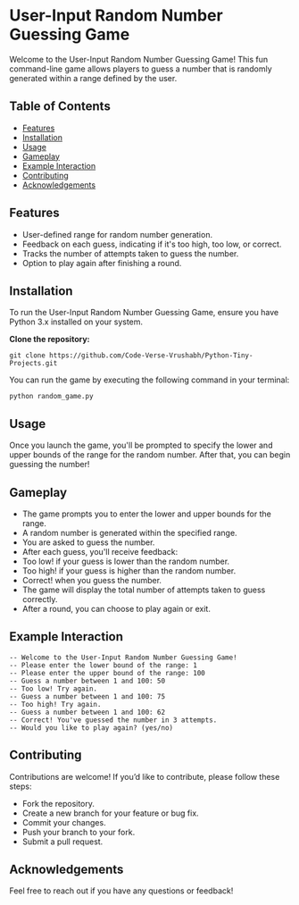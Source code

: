 # User-Input Random Number Guessing Game

Welcome to the User-Input Random Number Guessing Game! This fun command-line game allows players to guess a number that is randomly generated within a range defined by the user.

## Table of Contents

- [Features](#features)
- [Installation](#installation)
- [Usage](#usage)
- [Gameplay](#gameplay)
- [Example Interaction](#exampleinteraction)
- [Contributing](#contributing)
- [Acknowledgements](#acknowledgements)

## Features

- User-defined range for random number generation.
- Feedback on each guess, indicating if it's too high, too low, or correct.
- Tracks the number of attempts taken to guess the number.
- Option to play again after finishing a round.

## Installation

To run the User-Input Random Number Guessing Game, ensure you have Python 3.x installed on your system.

**Clone the repository:**
   
   ```git clone https://github.com/Code-Verse-Vrushabh/Python-Tiny-Projects.git```

You can run the game by executing the following command in your terminal:

   ```python random_game.py```

## Usage

Once you launch the game, you'll be prompted to specify the lower and upper bounds of the range for the random number. After that, you can begin guessing the number!

## Gameplay
- The game prompts you to enter the lower and upper bounds for the range.
- A random number is generated within the specified range.
- You are asked to guess the number.
- After each guess, you'll receive feedback:
- Too low! if your guess is lower than the random number.
- Too high! if your guess is higher than the random number.
- Correct! when you guess the number.
- The game will display the total number of attempts taken to guess correctly.
- After a round, you can choose to play again or exit.

## Example Interaction

```
-- Welcome to the User-Input Random Number Guessing Game!
-- Please enter the lower bound of the range: 1
-- Please enter the upper bound of the range: 100
-- Guess a number between 1 and 100: 50
-- Too low! Try again.
-- Guess a number between 1 and 100: 75
-- Too high! Try again.
-- Guess a number between 1 and 100: 62
-- Correct! You've guessed the number in 3 attempts.
-- Would you like to play again? (yes/no)
```

## Contributing
Contributions are welcome! If you’d like to contribute, please follow these steps:

- Fork the repository.
- Create a new branch for your feature or bug fix.
- Commit your changes.
- Push your branch to your fork.
- Submit a pull request.

## Acknowledgements
Feel free to reach out if you have any questions or feedback!
